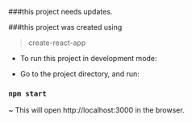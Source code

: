 ###this project needs updates.

###this project was created using
> create-react-app

- To run this project in development mode: <br>

- Go to the project directory, and run: <br>

### `npm start`

~ This will open http://localhost:3000 in the browser.<br><br><br>
